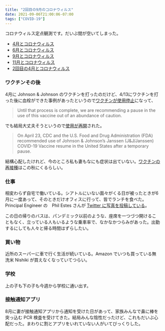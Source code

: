 ```yaml
---
title: "2回目の9月のコロナウィルス"
date: 2021-09-06T21:00:06-07:00
tags: ["COVID-19"]
---
```

コロナウィルス定点観測です。だいぶ間が空いてしまった。

* [4月とコロナウィルス](https://blog.8-p.info/ja/2020/05/01/april/)
* [6月とコロナウィルス](https://blog.8-p.info/ja/2020/07/06/june/)
* [9月とコロナウィルス](https://blog.8-p.info/ja/2020/09/14/september/)
* [11月とコロナウィルス](https://blog.8-p.info/ja/2020/11/26/november/)
* [2回目の4月とコロナウィルス](https://blog.8-p.info/ja/2021/04/13/april/)

### ワクチンその後

4月に Johnson & Johnson のワクチンを打ったのだけど、4/13にワクチンを打った後に血栓ができた事例があったというので[ワクチンが使用停止](https://www.cdc.gov/media/releases/2021/s0413-JJ-vaccine.html)になって、

> Until that process is complete, we are recommending a pause in the use of this vaccine out of an abundance of caution.

でも結局大丈夫そうというので[使用が再開](https://www.cdc.gov/coronavirus/2019-ncov/vaccines/safety/JJUpdate.html)された。

> On April 23, CDC and the U.S. Food and Drug Administration (FDA) recommended use of Johnson & Johnson’s Janssen (J&J/Janssen) COVID-19 Vaccine resume in the United States after a temporary pause.

結構心配したけれど、今のところ私も妻もなにも症状は出ていない。[ワクチンの再接種](https://www.cdc.gov/coronavirus/2019-ncov/vaccines/booster-shot.html)はこの秋にくるらしい。

### 仕事

相変わらず自宅で働いている。シアトルにいない面々がくる日が被ったときが6月に一度あって、そのときだけオフィスに行って、皆でランチを食べた。Principal Engineer の　Phil Estes さんが [Twitter に写真を投稿している](https://twitter.com/estesp/status/1420849546834235394)。

この日の帰りのバスは、パンデミック以前のような、座席を一つづつ開けることもなく、立っている人もいるような乗車率で、なかなかつらみがあった。出勤するにしても人々と帰る時間はずらしたい。

### 買い物

近所のスーパーに車で行く生活が続いている。Amazon でいつも買っている無洗米 Nishiki が買えなくなっていてつらい。

### 学校

上の子も下の子も今週から学校に通い出す。

### 接触通知アプリ

8月に妻が接触通知アプリから通知を受けた日があって、家族みんなで鼻に棒を突っ込む PCR 検査を受けてきた。結局みんな陰性だったけど、これもだいぶ心配だった。まわりに割とアプリをいれていない人がいてびっくりした。

